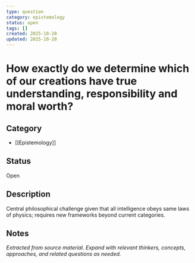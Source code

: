 ```yaml
---
type: question
category: epistemology
status: open
tags: []
created: 2025-10-20
updated: 2025-10-20
---
```


# How exactly do we determine which of our creations have true understanding, responsibility and moral worth?

## Category

- [[Epistemology]]

## Status

Open

## Description

Central philosophical challenge given that all intelligence obeys same laws of physics; requires new frameworks beyond current categories.

## Notes

*Extracted from source material. Expand with relevant thinkers, concepts, approaches, and related questions as needed.*
